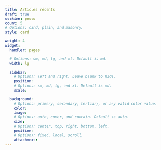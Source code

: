 ```yaml
---
title: Articles récents
draft: true
section: posts
count: 5
# Options: card, plain, and masonry.
style: card

weight: 4
widget:
  handler: pages

  # Options: sm, md, lg, and xl. Default is md.
  width: lg

  sidebar:
    # Options: left and right. Leave blank to hide.
    position:
    # Options: sm, md, lg, and xl. Default is md.
    scale:

  background:
    # Options: primary, secondary, tertiary, or any valid color value. Default is primary.
    color:
    image:
    # Options: auto, cover, and contain. Default is auto.
    size:
    # Options: center, top, right, bottom, left.
    position:
    # Options: fixed, local, scroll.
    attachment: 
---
```

